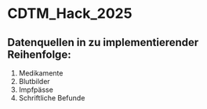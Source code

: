 # CDTM_Hack_2025

## Datenquellen in zu implementierender Reihenfolge:
1) Medikamente
2) Blutbilder
3) Impfpässe
4) Schriftliche Befunde

